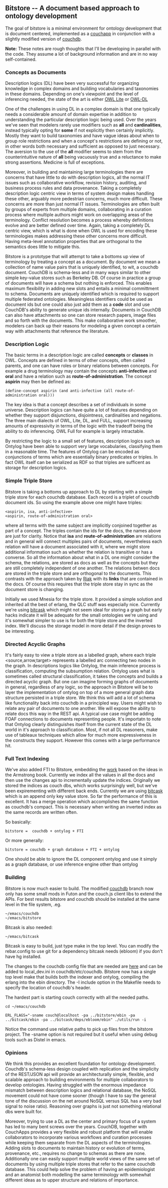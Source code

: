 ## Bitstore -- A document based approach to ontology development

The goal of bitstore is a minimal environment for ontology development
that is document centered, implemented as a
[couchapp](http://github.com/couchapp/couchapp) in conjunction with a
slightly modified version of
[couchdb](http://github.com/bdionne/couchdb/tree/bitstore). 

**Note:** These notes are rough thoughts that I'll be developing in parallel with the code.
They assume a lot of background information and are in no way self-contained.

### Concepts as Documents

Description logics (DL) have been very successful for organizing knowledge
in complex domains and building vocabularies and taxonomies in these
domains. Depending on one's viewpoint and the level of inferencing
needed, the state of the art is either
[OWL Lite](http://www.w3.org/TR/owl-ref/#OWLLite) or
[OWL-DL](http://www.w3.org/TR/2004/REC-owl-features-20040210/#s1.) 

One of the challenges in using DL in a complex domain is that one
typically needs a considerable amount of domain expertise in addition
to understanding the particular description logic being used. Over the years we've seen that
modelers rarely use modifiers such as **all** and **cardinalities**,
instead typically opting for **some** if not explicitly then certainly implicitly. Mostly they want to build
taxonomies and have vague ideas about when to group role restrictions
and when a concept's restrictions are defining or not, in other words
both necessary and sufficient as opposed to just necessary. The
aversion to the use of the **all** modifier seems to stem from the
counterintuitive nature of **all** being vacuously true and a
reluctance to make strong assertions. Medicine is full of exceptions. 

Moreover, in building and maintaining large terminologies there are
concerns that have little to do with description logics, all the
normal IT issues such as collaborative workflow, revision history, auditing, and
business process rules and data provenance. Taking a completely description logic centric
view in terms of system design makes handling these other, arguably
more pedestrian concerns, much more difficult. These concerns
are more than just normal IT issues. Terminologies are often built by
groups of experts from multiple domains, collaborating in a curation
process where multiple authors might work on overlapping areas of the
terminology. Conflict resolution becomes a process whereby
definitions evolve and are better defined over time. Again, taking a
completely DL centric view, which is what is done when OWL is used for
encoding these terminologies makes addressing these other concerns
more difficult. Having meta-level annotation properties that are
orthogonal to the semantics does little to mitigate this.

Bitstore is a prototype that will attempt to take a bottoms up view of terminology by
treating a concept as a document. By document we mean a collection of
name value pairs that is uniquely identified, to wit, a couchdb
document. CouchDB is schema-less and in many ways similar to other simple key-value stores
such as Berkeley DB. Of course in practice a group of
documents will have a schema but nothing is enforced. This enables
maximum flexibility in adding new slots and entails a minimal
committment to schema. Documents are uniquely identified which is
required to support multiple federated ontologies. Meaningless
identifiers could be used as document ids but one could also just add
them as a **code** slot and use CouchDB's ability to generate unique
ids internally. Documents in CouchDB can also have attachments so one can store research papers, image files and so forth with the documents. This make collaborative work smoother, modelers can back up their reasons for modeling a given concept a certain way with attachments that reference the literature.

### Description Logic

The basic terms in a description logic are called **concepts** or **classes** in OWL. Concepts are
defined in terms of other concepts, often called parents, and one can have roles or binary relations between concepts. For example a drug terminology may contain the concepts **anti-infective** and **oral** and have a relation such as **route-of-administration**. The concept **aspirin** may then be defined as:

    (define-concept aspirin (and anti-infective (all route-of-administration oral)))

The key idea is that a concept describes a set of individuals in some universe. Description logics can have quite a lot of features depending on whether they support disjunctions, disjointness, cardinalities and negations. The three main dialects of OWL, Lite, DL, and FULL, support increasing amounts of expressivity in terms of the logic with the tradeoff being the ability to do inferencing. OWL Full for example is largely intractable. 

By restricting the logic to a small set of features, description logics such as Ontylog have been able to support very large vocabularies, classifying them in a reasonable time. The features of Ontylog can be encoded as conjunctions of terms which are essentially binary predicates or triples. In fact OWL itself can be serialized as RDF so that triples are sufficent as storage for description logics.

### Simple Triple Store

Bitstore is taking a bottoms up approach to DL by starting with a simple triple store for each couchdb database. Each record is a triplet of couchdb document ids. So using the example above one might have triples:

    <aspirin, isa, anti-infective>
    <aspirin, route-of-administration oral>

where all terms with the same subject are implicitly conjoined together as part of a concept. The triples contain the ids for the docs, the names above are just for clarity. Notice that **isa** and **route-of-administration** are relations and in general will connect multiples pairs of documents, nevertheless each relation will have a document associated with it, where we might store additional information such as whether the relation is transitive or has a converse. So all the information about what in a DL one might consider the schema, the relations, are stored as docs as well as the concepts but they are still completely independent of one another. The relations betwen docs are stored in the triple store and are orthogonal to the documents. This contrasts with the approach taken by [Riak](http://github.com/zeitgeist/riak/) with its **links** that are contained in the docs. Of course this requires that the triple store stay in sync as the document store is changing.

Initially we used Mnesia for the triple store. It provided a simple solution and inherited all the best of erlang, the QLC stuff was especially nice. Currently we're using [bitcask](http://github.com/basho/bitcask)  which might not seem ideal for storing a graph but early hacks indicate it will be adequate for the small ontologies we're using and it's somewhat simpler to use is for both the triple store and the inverted index. We'll discuss the storage model in more detail if the design proves to be interesting.

### Directed Acyclic Graphs

It's fairly easy to view a triple store as a labelled graph, where each triple <source,arrow,target> represents a labelled arc connecting two nodes in the graph. In descriptions logics like Ontylog, the main inference process is classification, computing the subsumption relation. Ontylog uses what is sometimes called structural classification, it takes the concepts and builds a directed acyclic graph. But one can imagine forming graphs of documents in general, regardless of any logic, so the approach in Bitstore will be to layer the implementation of ontylog on top of a more general graph data structure persisted in a triple store. We think this will add a lot of schema like functionality back into couchdb in a principled way. Users might wish to relate any pair of documents to one another. We will expose the ability to relate docs this way in the REST api. A typical use case might be adding FOAF connections to documents representing people. It's importatn to note that Ontylog clearly distinguishes itself from the current state of the DL world in it's approach to classification. Most, if not all DL reasoners, make use of tableaux techniques which allow for much more expressiveness in the constructs they support. However this comes with a large performance hit. 

### Full Text Indexing

We've also added FTI to Bitstore, embedding the [work](http://github.com/bdionne/bitstore/tree/master/src/search) based on the ideas in the Armstrong book. Currently we index all the values in all the docs and then use the changes api to incrementally update the indices. Originally we stored the indices as couch dbs, which works surprisingly well, but we've been expirementing with different back ends. Currently we are using [bitcask](http://github.com/basho/bitcask) which is an append only key value store. So far the performance of this is excellent. It has a merge operation which accomplishes the same function as couchdb's compact. This is necessary when writing an inverted index as the same records are written often.

So basically:

    bitstore =  couchdb + ontylog + FTI

Or more generally:

    bitstore = couchdb + graph database + FTI + ontylog

One should be able to ignore the DL component ontylog and use it simply as a graph database, or use inference engine other than ontylog

### Building

Bitstore is now much easier to build. The modified [couchdb](http://github.com/bdionne/couchdb/tree/bitstore) branch now only has some small mods in Futon and the couch.js client libs to extend the APIs. For best results bitstore and couchdb should be installed at the same level in the file system, .eg.

    ~/emacs/couchdb
    ~/emacs/bitstore

Bitcask is also needed:

    ~/emacs/bitcask

Bitcask is easy to build, just type make in the top level. You can modify the rebar.config to use git for a dependency bitcask needs (ebloom) if you don't have hg installed. 

The changes to the couchdb config file that are needed are [here](http://github.com/bdionne/bitstore/blob/master/config/couch.ini) and can be added to local_dev.ini in couchdb/etc/couchdb. Bitstore now has a single top level make that builds both the indexer and ontylog, compiling the erlang into the ebin directory. The -I include option in the Makefile needs to specify the location of couchdb's header.

The hardest part is starting couch correctly with all the needed paths. 

    cd ~/emacs/couchdb

    ERL_FLAGS="-sname couch@localhost -pa ../bitstore/ebin -pa ../bitcask/ebin -pa ../bitcask/deps/ebloom/ebin" ./utils/run -i

Notice the command use relative paths to pick up files from the bitstore project. The -sname option is not required but it useful when using debug tools such as Distel in emacs.


### Opinions

We think this provides an excellent foundation for ontology development. Couchdb's schema-less design coupled with replication and the simplicity of the REST/JSON api will provide an architecturally simple, flexible, and scalable approach to building environments for multiple collaborators to develop ontologies. Having struggled with the enormous impedance mismatch between description logics and relational database, the NoSQL movement could not have come sooner (though I have to say the general tone of the discussion on the net around NoSQL versus SQL has a very bad signal to noise ratio). Reasoning over graphs is just not something relational dbs were built for.

Moreover, trying to use a DL as the center and primary focus of a system has led to many bent screws over the years. CouchDB, together with CouchApps provides a very flexible and robust platform that will enable collaborators to incorporate various workflows and curation processes while keeping them separate from the DL aspects of the terminologies. Adding slots to documents to maintain history or evolution of terms, provenance, etc., requires no change to schemas as there are none. Additionally one can easily support multiple world views of the same set of documents by using multiple triple stores that refer to the same couchdb database. This could help solve the problem of having an epidemiologist and an anatomist both modelling the same terminology with somewhat different ideas as to upper structure and relations of importance.



